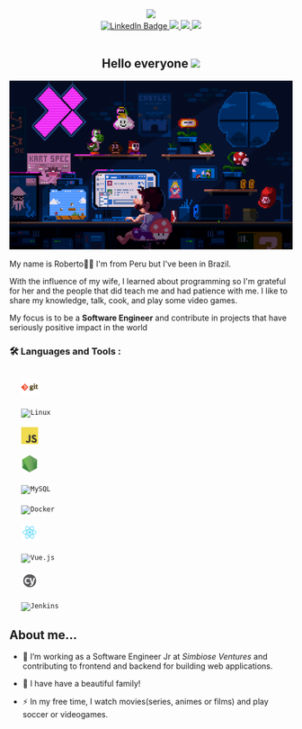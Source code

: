 <div id="header" align="center">
  <img src="https://media.giphy.com/media/M9gbBd9nbDrOTu1Mqx/giphy.gif" width="100"/>
  <div id="badges">
   <a href="https://linkedin.com/in/ramirezmz">
      <img src="https://img.shields.io/badge/LinkedIn-blue?style=for-the-badge&logo=linkedin&logoColor=white" alt="LinkedIn Badge"/>
   </a>
   <a href="https://www.instagram.com/robertopramirez/" target="blank">
      <img src="https://img.shields.io/badge/instagram-purple?style=for-the-badge&logo=instagram&logoColor=yellow" />
   </a>
   <a href="https://dev.to/ramirezmz" target="blank">
      <img src="https://img.shields.io/badge/dev.to-black?style=for-the-badge&logo=dev.to&logoColor=white"/>
   </a>
   <a>
      <img src="https://img.shields.io/badge/discord-lightgrey?style=for-the-badge&logo=discord&logoColor=white"/>
   </a>
</div>
<img src="https://komarev.com/ghpvc/?username=ramirezmz&style=flat-square&color=blue" alt=""/>
<h2> Hello everyone <img src="https://media.giphy.com/media/hvRJCLFzcasrR4ia7z/giphy.gif" width="25px"></h2>
</div>
<div align="center">
  <img src="./assets/mario-lofi.gif" width="600" height="300"/>
</div>

My name is Roberto🧑‍💻 I'm from Peru but I've been in Brazil.

With the influence of my wife, I learned about programming so I'm grateful for her and the people that did teach me and had patience with me.
I like to share my knowledge, talk, cook, and play some video games.

My focus is to be a **Software Engineer** and contribute in projects that have seriously positive impact in the world

### :hammer_and_wrench: Languages and Tools :

<code>
   <img height="30" title="Git" src="https://raw.githubusercontent.com/github/explore/80688e429a7d4ef2fca1e82350fe8e3517d3494d/topics/git/git.png" />
</code>
<code>
   <img height="30" title="Linux" src="https://img.icons8.com/color/48/000000/linux--v2.png"/>
</code>
<code>
   <img height="30" title="Javascript" src="https://raw.githubusercontent.com/github/explore/80688e429a7d4ef2fca1e82350fe8e3517d3494d/topics/javascript/javascript.png" />
</code>
<code>
   <img height="30" title="Nodejs" src="https://raw.githubusercontent.com/github/explore/80688e429a7d4ef2fca1e82350fe8e3517d3494d/topics/nodejs/nodejs.png" />
</code>
<code>
   <img height="30" title="MySQL"  src="https://img.icons8.com/color/48/26e07f/mysql-logo.png"/>
</code>
<code>
   <img height="30" title="Docker" src="https://img.icons8.com/fluent/48/000000/docker.png"/>
</code>
<code>
   <img height="30" title="Reactjs" src="https://raw.githubusercontent.com/github/explore/80688e429a7d4ef2fca1e82350fe8e3517d3494d/topics/react/react.png" />
</code>
<code>
   <img height="30" title="Vue.js" src="https://img.icons8.com/color/48/000000/vue-js.png"/>
</code>
<code>
   <img height="30" title="Cypress" src="./assets/cypress.png" />
</code>
<code>
   <img height="30" title="Jenkins" src="https://img.icons8.com/color/48/000000/jenkins.png"/>
</code>

## About me...

- :telescope: I’m working as a Software Engineer Jr at _Simbiose Ventures_ and contributing to frontend and backend for building web applications.

- :seedling: I have have a beautiful family!

- :zap: In my free time, I watch movies(series, animes or films) and play soccer or videogames.

